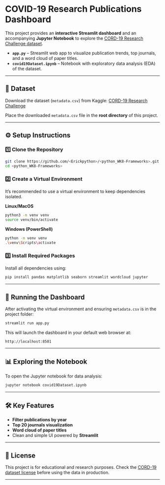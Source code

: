 # COVID-19 Research Publications Dashboard

This project provides an **interactive Streamlit dashboard** and an accompanying **Jupyter Notebook** to explore the [CORD-19 Research Challenge dataset](https://www.kaggle.com/allen-institute-for-ai/CORD-19-research-challenge).

* **`app.py`** – Streamlit web app to visualize publication trends, top journals, and a word cloud of paper titles.
* **`covid19Dataset.ipynb`** – Notebook with exploratory data analysis (EDA) of the dataset.

---

## 📂 Dataset

Download the dataset (`metadata.csv`) from Kaggle:
[CORD-19 Research Challenge](https://www.kaggle.com/allen-institute-for-ai/CORD-19-research-challenge)

Place the downloaded `metadata.csv` file in the **root directory** of this project.

---

## ⚙️ Setup Instructions

### 1️⃣ Clone the Repository

```bash
git clone https://github.com/<Erickpython>/<python_WK8-Frameworks>.git
cd <python_WK8-Frameworks>
```

### 2️⃣ Create a Virtual Environment

It’s recommended to use a virtual environment to keep dependencies isolated.

**Linux/MacOS**

```bash
python3 -m venv venv
source venv/bin/activate
```

**Windows (PowerShell)**

```bash
python -m venv venv
.\venv\Scripts\activate
```

### 3️⃣ Install Required Packages

Install all dependencies using:

```bash
pip install pandas matplotlib seaborn streamlit wordcloud jupyter
```

---

## 🚀 Running the Dashboard

After activating the virtual environment and ensuring `metadata.csv` is in the project folder:

```bash
streamlit run app.py
```

This will launch the dashboard in your default web browser at:

```
http://localhost:8501
```

---

## 📊 Exploring the Notebook

To open the Jupyter notebook for data analysis:

```bash
jupyter notebook covid19Dataset.ipynb
```

---

## 🛠️ Key Features

* **Filter publications by year**
* **Top 20 journals visualization**
* **Word cloud of paper titles**
* Clean and simple UI powered by **Streamlit**

---

## 📝 License

This project is for educational and research purposes. Check the [CORD-19 dataset license](https://www.kaggle.com/allen-institute-for-ai/CORD-19-research-challenge) before using the data in production.

---
